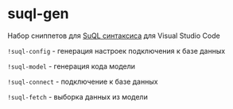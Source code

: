 # suql-gen

Набор сниппетов для [SuQL синтаксиса](https://github.com/sagittaracc/suql) для Visual Studio Code

`!suql-config` - генерация настроек подключения к базе данных

`!suql-model` - генерация кода модели

`!suql-connect` - подключение к базе данных

`!suql-fetch` - выборка данных из модели
